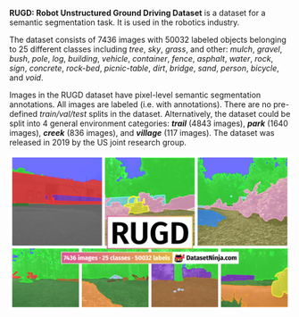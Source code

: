 **RUGD: Robot Unstructured Ground Driving Dataset** is a dataset for a semantic segmentation task. It is used in the robotics industry. 

The dataset consists of 7436 images with 50032 labeled objects belonging to 25 different classes including *tree*, *sky*, *grass*, and other: *mulch*, *gravel*, *bush*, *pole*, *log*, *building*, *vehicle*, *container*, *fence*, *asphalt*, *water*, *rock*, *sign*, *concrete*, *rock-bed*, *picnic-table*, *dirt*, *bridge*, *sand*, *person*, *bicycle*, and *void*.

Images in the RUGD dataset have pixel-level semantic segmentation annotations. All images are labeled (i.e. with annotations). There are no pre-defined <i>train/val/test</i> splits in the dataset. Alternatively, the dataset could be split into 4 general environment categories: ***trail*** (4843 images), ***park*** (1640 images), ***creek*** (836 images), and ***village*** (117 images). The dataset was released in 2019 by the US joint research group.

<img src="https://github.com/dataset-ninja/rugd/raw/main/visualizations/poster.png">
